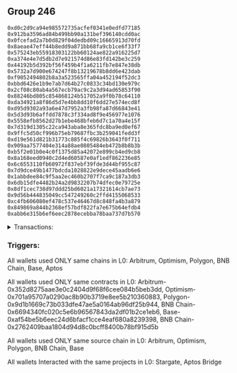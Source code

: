 ## Group 246

```0xe306872458503f3cd90fd83a73fe4203c224d578
0xd0c2d9ca94e985572735acfef0341e0edfd77185
0x912ba3596ad84b499bb90a131bef396140cdd0ac
0x0fcefad2a7b0d829f04dedbd09c16665913d70fd
0x8aeae47eff44b8edd9a871bb68fa9cb1ce6f33f7
0x575243eb55918303122bb60124ae822a916225d7
0xa374e4e7d5db2d7e921574d86e83fd142be3c259
0x44192b5d392bf56f459b4f1a6211fb7e847e38db
0x5732a7d900e674247f8b13219678b8dd6e423dab
0xf9052494802b8a3a523565ffa04a452194f52dc3
0xbbd6426e1b9e7ab7d64b27c0833c34bd130e979c
0x2cf08c80ab4a567ecb79ac9c2a3d94ad65853f90
0x88246bd805c854868124b517052a9f0b78c64110
0xda34921a8f86d5d7e4bb8dd10f6dd27e574ecd8f
0xd95d9302a93a6e47d7952a3fb98fa87d66843e41
0x5d3d93b6affdd7878c3f334ad8f9e456977e1076
0x5558efb8562d27b1ebe468bfeb6d7c1a70a4e15f
0x7d319d1305c22ca943aba8e365fdc8ba9ed0ef67
0x9ffc5d50cf996b75eb79687fbc3b259041fedd3f
0xd19e561d821b31773c885f4c69826b3643f0f711
0x909aa7577404e314a88ae0805484eb472b8b8b3b
0xb5f2e01b0e4c0f1375d85a42072e899cb4ed9cb8
0x8a168eed0940c2d4ed60587e0af1edf862236e85
0x6c6553110fb60972f837ebf39fde3d44bf955c87
0x7d9dce49b1477bdcda1028822e9dece45aadb6e6
0x1abbdee84c9f5aa2ec460b2707f7ca9c187a3db3
0x6db15dfe4482b24a2d9832207b74dfec0e79725e
0x8df1cec738d97ddd25bd6021a17321614cb7ae73
0x9d56b444835049cc547249260c2ffd4155068533
0xc4fb606080ef478c537e46467d8c848fa4b3a879
0x849869a844b2368ef57bdf822fa7e675b64efdb4
0xabb6e315b6ef6eec2878ecebba78baa737d7b570
```
<details>
<summary>Transactions:</summary>

Hashes: 

Wallet: 0xe306872458503f3cd90fd83a73fe4203c224d578

       Hash: 0x336d073a7ca1c6819d40e18c05e5d025eeae4184cc973c9de424c60467e25aa4
         - source chain: Arbitrum
         - destination chain: Optimism
         - project: Stargate
         - contract: 0x352d8275aae3e0c2404d9f68f6cee084b5beb3dd
         - value USD: 938.899646267
       Hash: 0x44347251fee1702bc4a837cff644f1c9cb6f783503ba3c5752710c1d3773332a
         - source chain: Optimism
         - destination chain: Arbitrum
         - project: Stargate
         - contract: 0x701a95707a0290ac8b90b3719e8ee5b210360883
         - value USD: 937.40742057
       Hash: 0x21b8e45ac9271e8189bc979762d6da79fda6f6622d818db30763f0565c3ca356
         - source chain: Polygon
         - destination chain: BNB Chain
         - project: Stargate
         - contract: 0x9d1b1669c73b033dfe47ae5a0164ab96df25b944
         - value USD: 10.451095626
       Hash: 0xc34d9b0d16b210d476700b9f1f4acf5bcc138445052d14383c0d0c1de48666ec
         - source chain: BNB Chain
         - destination chain: Arbitrum
         - project: Stargate
         - contract: 0x6694340fc020c5e6b96567843da2df01b2ce1eb6
         - value USD: 10.451679391
       Hash: 0x9a8c5231c4a9b2beeeebce7953dc760008166a6badd5fc561c9e84c2a402f995
         - source chain: Arbitrum
         - destination chain: Optimism
         - project: Stargate
         - contract: 0x352d8275aae3e0c2404d9f68f6cee084b5beb3dd
         - value USD: 584.541197872
       Hash: 0x1071db0f2dc1dc9869d3887ca59e638534d5970ba1427b83bde32b6fd75fc2d9
         - source chain: Base
         - destination chain: Arbitrum
         - project: Stargate
         - contract: 0xaf54be5b6eec24d6bfacf1cce4eaf680a8239398
         - value USD: 19.472884815
       Hash: 0x2cd1058428684e774f666578a463849142e30e202e033701b8359142e84c93e0
         - source chain: BNB Chain
         - destination chain: Aptos
         - project: Aptos Bridge
         - contract: 0x2762409baa1804d94d8c0bcff8400b78bf915d5b
Wallet: 0xd0c2d9ca94e985572735acfef0341e0edfd77185

       Hash:0xd8e633fabaac5abc7e68fd21b077593e28782b26cfce82bd106f0a206b4b234c
         - source chain: Arbitrum
         - destination chain: Optimism
         - project: Stargate
         - contract: 0x352d8275aae3e0c2404d9f68f6cee084b5beb3dd
         - value USD: 938.789223368
       Hash:0x0e4444743a4fcb807912d0898526aaf548b423a7b13d64a30713b22d56a3bec1
         - source chain: Optimism
         - destination chain: Arbitrum
         - project: Stargate
         - contract: 0x701a95707a0290ac8b90b3719e8ee5b210360883
         - value USD: 937.297063925
       Hash:0xb695f2f215fe5c52658c3b754bca48eed98de64fb6be6d9f76a3969a33db29c0
         - source chain: Polygon
         - destination chain: BNB Chain
         - project: Stargate
         - contract: 0x9d1b1669c73b033dfe47ae5a0164ab96df25b944
         - value USD: 10.590040933
       Hash:0x41e6d7bf0a2536d3538e245fdeb532fd032d15a213f54ee1fb8588fcc90500c8
         - source chain: BNB Chain
         - destination chain: Arbitrum
         - project: Stargate
         - contract: 0x6694340fc020c5e6b96567843da2df01b2ce1eb6
         - value USD: 10.590636327
       Hash:0x75e05870e083ff4926049d8182d160c9dd918caf1237d4b5358d7f32e56e06a4
         - source chain: Arbitrum
         - destination chain: Optimism
         - project: Stargate
         - contract: 0x352d8275aae3e0c2404d9f68f6cee084b5beb3dd
         - value USD: 568.853519028
       Hash:0x07b6ad9cf4f70464a6897387344550bcf13a82890dcd40e51e496a881a0647e2
         - source chain: Base
         - destination chain: Arbitrum
         - project: Stargate
         - contract: 0xaf54be5b6eec24d6bfacf1cce4eaf680a8239398
         - value USD: 19.040865185
       Hash:0xca633f31cb035fd763a3ff52bee2aa13bf2c478f73c5c9b7fde3dfbe374ebcc8
         - source chain: BNB Chain
         - destination chain: Aptos
         - project: Aptos Bridge
         - contract: 0x2762409baa1804d94d8c0bcff8400b78bf915d5b
Wallet: 0x912ba3596ad84b499bb90a131bef396140cdd0ac

       Hash:0x39508f1821367755388800d38294f6a767fe896de2154235c08e3d4b548d0d1b
         - source chain: Arbitrum
         - destination chain: Optimism
         - project: Stargate
         - contract: 0x352d8275aae3e0c2404d9f68f6cee084b5beb3dd
         - value USD: 938.796528377
       Hash:0xd6116afad7a52b9fa724331036af3dd5ceeba9126ef49d5ed6ff8afd68d7d1da
         - source chain: Optimism
         - destination chain: Arbitrum
         - project: Stargate
         - contract: 0x701a95707a0290ac8b90b3719e8ee5b210360883
         - value USD: 937.304364551
       Hash:0x75912ac81a533125b1b3f3362834f42e43ffd751cd24e5430509e1fa36280efe
         - source chain: Polygon
         - destination chain: BNB Chain
         - project: Stargate
         - contract: 0x9d1b1669c73b033dfe47ae5a0164ab96df25b944
         - value USD: 10.729705278
       Hash:0xe6f26eb19fda7b5714b3dd2c25244f79618dbaf9af18537256911669ea8d4100
         - source chain: BNB Chain
         - destination chain: Arbitrum
         - project: Stargate
         - contract: 0x6694340fc020c5e6b96567843da2df01b2ce1eb6
         - value USD: 10.73031734
       Hash:0x1f1f6f4eb84023048d123f0940bd29f096526a396b3bd84d6e1488f4afffaa19
         - source chain: Arbitrum
         - destination chain: Optimism
         - project: Stargate
         - contract: 0x352d8275aae3e0c2404d9f68f6cee084b5beb3dd
         - value USD: 585.219718957
       Hash:0x3cbd1b015f4d3417a407b589527c485ef7cbe96efc90ba3cebe3f51c7c662745
         - source chain: Base
         - destination chain: Arbitrum
         - project: Stargate
         - contract: 0xaf54be5b6eec24d6bfacf1cce4eaf680a8239398
         - value USD: 17.864988591
       Hash:0xe3d6925b63f163c379433f14e1269f59fa214d6c315f8a8aac9833dfb1e517d0
         - source chain: BNB Chain
         - destination chain: Aptos
         - project: Aptos Bridge
         - contract: 0x2762409baa1804d94d8c0bcff8400b78bf915d5b
Wallet: 0x0fcefad2a7b0d829f04dedbd09c16665913d70fd

       Hash:0xcedcc50c56ced121b033cb0aca99713e4bcce027618ce969f3339e486c674b5e
         - source chain: Arbitrum
         - destination chain: Optimism
         - project: Stargate
         - contract: 0x352d8275aae3e0c2404d9f68f6cee084b5beb3dd
         - value USD: 938.707100632
       Hash:0x9a7d712b539b161ee55d75241ccbd4230d3d3438387e9093352f990bab8ca3f9
         - source chain: Optimism
         - destination chain: Arbitrum
         - project: Stargate
         - contract: 0x701a95707a0290ac8b90b3719e8ee5b210360883
         - value USD: 937.214990462
       Hash:0x2e3e516721f3a1c34fae5c4b0878078c194f7767ca984964f542bd9e43acb0ed
         - source chain: Polygon
         - destination chain: BNB Chain
         - project: Stargate
         - contract: 0x9d1b1669c73b033dfe47ae5a0164ab96df25b944
         - value USD: 10.49073071
       Hash:0xfa59978e9c2bf397a2ff9f51ba43f03dc0eb7e185e6ab580d980514fff455aca
         - source chain: BNB Chain
         - destination chain: Arbitrum
         - project: Stargate
         - contract: 0x6694340fc020c5e6b96567843da2df01b2ce1eb6
         - value USD: 10.491328653
       Hash:0x9e4349a67acb127d2858ebdc557ab7ec0031c05c5fb7504b8d9022495f043328
         - source chain: Arbitrum
         - destination chain: Optimism
         - project: Stargate
         - contract: 0x352d8275aae3e0c2404d9f68f6cee084b5beb3dd
         - value USD: 543.299900943
       Hash:0x645fbc5d5e71fcdcc34a8c6fa13ca3f2ae790e021d06b3c960e35878f7da323c
         - source chain: Base
         - destination chain: Arbitrum
         - project: Stargate
         - contract: 0xaf54be5b6eec24d6bfacf1cce4eaf680a8239398
         - value USD: 18.512841193
       Hash:0x6110b544ecd33466468e7ad319bd9691570f510491e7a705ac13a9676e9ed42b
         - source chain: BNB Chain
         - destination chain: Aptos
         - project: Aptos Bridge
         - contract: 0x2762409baa1804d94d8c0bcff8400b78bf915d5b
Wallet: 0x8aeae47eff44b8edd9a871bb68fa9cb1ce6f33f7

       Hash:0xb8ee80935e06c25785ddf64d20e324eb5c94ec0e9f3c99f2e8d13a39a2a2f7a4
         - source chain: Arbitrum
         - destination chain: Optimism
         - project: Stargate
         - contract: 0x352d8275aae3e0c2404d9f68f6cee084b5beb3dd
         - value USD: 938.762807687
       Hash:0x50a45df7ea6a3d9f286df7a14985f05391d6de298ba0d2a5a1702917a0a39a65
         - source chain: Optimism
         - destination chain: Arbitrum
         - project: Stargate
         - contract: 0x701a95707a0290ac8b90b3719e8ee5b210360883
         - value USD: 936.9823957
       Hash:0x0bc8ffaac8ca05cc97ba868fbe545494f79f0d24c834bbc4e5cd5a2b87e506fe
         - source chain: Polygon
         - destination chain: BNB Chain
         - project: Stargate
         - contract: 0x9d1b1669c73b033dfe47ae5a0164ab96df25b944
         - value USD: 10.629103988
       Hash:0x286b18963e22d7d99a0d8e132041cb31e35e34d24aaa81fb145460c51d82be1e
         - source chain: BNB Chain
         - destination chain: Arbitrum
         - project: Stargate
         - contract: 0x6694340fc020c5e6b96567843da2df01b2ce1eb6
         - value USD: 10.629709526
       Hash:0x2457f6cde3586db4fb7e5c80e601656a5caa2c8873cb393b1c1650636f43b13e
         - source chain: Arbitrum
         - destination chain: Optimism
         - project: Stargate
         - contract: 0x352d8275aae3e0c2404d9f68f6cee084b5beb3dd
         - value USD: 524.997903763
       Hash:0x238375eab3bbb421f48e8f837abc5939761532fcf45ac584b06fc1be78650213
         - source chain: Base
         - destination chain: Arbitrum
         - project: Stargate
         - contract: 0xaf54be5b6eec24d6bfacf1cce4eaf680a8239398
         - value USD: 18.240828833
       Hash:0xcb342dd51362af75255d1d9530867e5c80613434e131f8c37a43cbc7df5838a6
         - source chain: BNB Chain
         - destination chain: Aptos
         - project: Aptos Bridge
         - contract: 0x2762409baa1804d94d8c0bcff8400b78bf915d5b
Wallet: 0x575243eb55918303122bb60124ae822a916225d7

       Hash:0xe886c64f7b618aeb31a93752c6cd46a6f8d048749018af1b2cf608ca5c572ec2
         - source chain: Arbitrum
         - destination chain: Optimism
         - project: Stargate
         - contract: 0x352d8275aae3e0c2404d9f68f6cee084b5beb3dd
         - value USD: 939.086564745
       Hash:0x9bb70723715c49d97c72eff64c26500332f63336282713a14928934a6c2b3af4
         - source chain: Optimism
         - destination chain: Arbitrum
         - project: Stargate
         - contract: 0x701a95707a0290ac8b90b3719e8ee5b210360883
         - value USD: 937.555779482
       Hash:0x34c21fda6a7b5627b07184a23738a32efd64eb4c318ccc77ae46b58425a865fa
         - source chain: Polygon
         - destination chain: BNB Chain
         - project: Stargate
         - contract: 0x9d1b1669c73b033dfe47ae5a0164ab96df25b944
         - value USD: 10.139444236
       Hash:0x2d33db1e326fc8825e2bfbf1fe7cab2786a06c49ce914aa05cb84f9da83985e8
         - source chain: BNB Chain
         - destination chain: Arbitrum
         - project: Stargate
         - contract: 0x6694340fc020c5e6b96567843da2df01b2ce1eb6
         - value USD: 10.140021893
       Hash:0xb80ca5ae456d8f92a3335a35f4317b09c3b24685b37b4c98a120425eea5eace0
         - source chain: Arbitrum
         - destination chain: Optimism
         - project: Stargate
         - contract: 0x352d8275aae3e0c2404d9f68f6cee084b5beb3dd
         - value USD: 601.548862545
       Hash:0xc81d8f9f1ef9ee23831cb1ce81d075410030b5a2737ac32b2ffd6ccadbc78095
         - source chain: Base
         - destination chain: Arbitrum
         - project: Stargate
         - contract: 0xaf54be5b6eec24d6bfacf1cce4eaf680a8239398
         - value USD: 18.560843374
       Hash:0x8b41fcc8826f56c58045d43bb706cfb12c72dc347b21e941f8971d644f1d23c4
         - source chain: BNB Chain
         - destination chain: Aptos
         - project: Aptos Bridge
         - contract: 0x2762409baa1804d94d8c0bcff8400b78bf915d5b
Wallet: 0xa374e4e7d5db2d7e921574d86e83fd142be3c259

       Hash:0x5978de249a4c3c12aaff75979fbb78e1c55a1d6846e32b1fb43260fcc117fe24
         - source chain: Arbitrum
         - destination chain: Optimism
         - project: Stargate
         - contract: 0x352d8275aae3e0c2404d9f68f6cee084b5beb3dd
         - value USD: 803.971542493
       Hash:0x0e81aa8ab23a1c3f528b4e1258f32f92a162ae93ea4c9cfaafdbaddc8420ff5e
         - source chain: Optimism
         - destination chain: Arbitrum
         - project: Stargate
         - contract: 0x701a95707a0290ac8b90b3719e8ee5b210360883
         - value USD: 802.336812698
       Hash:0xb057163a8bbe1b0d9c0df10a919c5c1ee4696bf3ecfecba3801e6ccae620a614
         - source chain: Polygon
         - destination chain: BNB Chain
         - project: Stargate
         - contract: 0x9d1b1669c73b033dfe47ae5a0164ab96df25b944
         - value USD: 10.839998078
       Hash:0x444bfa0cba62658a89cbb1502830d8a2a43fb7ec4a684ea0938ee90d928705ef
         - source chain: BNB Chain
         - destination chain: Arbitrum
         - project: Stargate
         - contract: 0x6694340fc020c5e6b96567843da2df01b2ce1eb6
         - value USD: 10.840613195
       Hash:0x0aed3c2b5815af6daaa64d85fdb5a260e5478351825276ea80049cf0394f2060
         - source chain: Arbitrum
         - destination chain: Optimism
         - project: Stargate
         - contract: 0x352d8275aae3e0c2404d9f68f6cee084b5beb3dd
         - value USD: 602.013047398
       Hash:0xabb734968d45367996a87aae2bb77d5ba2fddec1551393b27916c8c51847b15b
         - source chain: Base
         - destination chain: Arbitrum
         - project: Stargate
         - contract: 0xaf54be5b6eec24d6bfacf1cce4eaf680a8239398
         - value USD: 18.400836103
       Hash:0x499fd6d008a0c611af49e06a1a9e28b300a6e7a16dd46c53ed106d7a2969be84
         - source chain: BNB Chain
         - destination chain: Aptos
         - project: Aptos Bridge
         - contract: 0x2762409baa1804d94d8c0bcff8400b78bf915d5b
Wallet: 0x44192b5d392bf56f459b4f1a6211fb7e847e38db

       Hash:0x01ef2c6bfcc9378bc972fc8ddfaf1d10a049324256ab0b9f635c34cda8f605f4
         - source chain: Arbitrum
         - destination chain: Optimism
         - project: Stargate
         - contract: 0x352d8275aae3e0c2404d9f68f6cee084b5beb3dd
         - value USD: 803.862263741
       Hash:0x53de0fea81857c93d956ddba92ec0351074d223c6f00e7602d83fbe8a8f5e98d
         - source chain: Optimism
         - destination chain: Arbitrum
         - project: Stargate
         - contract: 0x701a95707a0290ac8b90b3719e8ee5b210360883
         - value USD: 802.412613058
       Hash:0x03963dba874637dd0f78326c863f6d408beae82c18580d03df2453d67a884a3c
         - source chain: Polygon
         - destination chain: BNB Chain
         - project: Stargate
         - contract: 0x9d1b1669c73b033dfe47ae5a0164ab96df25b944
         - value USD: 10.777218777
       Hash:0x54faa3258a779889cb61d64e9ab5f4c409af52bb80ecd3bdb4af51413cfe559f
         - source chain: BNB Chain
         - destination chain: Arbitrum
         - project: Stargate
         - contract: 0x6694340fc020c5e6b96567843da2df01b2ce1eb6
         - value USD: 10.777824446
       Hash:0x8add986749c5a584f08130e7a6f2054d1a51eaa33d40c68a68348c8f59ac6e42
         - source chain: Arbitrum
         - destination chain: Optimism
         - project: Stargate
         - contract: 0x352d8275aae3e0c2404d9f68f6cee084b5beb3dd
         - value USD: 585.189541275
       Hash:0x429468601633ce88bafb5b22912e65c78883e7c9255c0340f530b8851a554d6b
         - source chain: Base
         - destination chain: Arbitrum
         - project: Stargate
         - contract: 0xaf54be5b6eec24d6bfacf1cce4eaf680a8239398
         - value USD: 17.867441178
       Hash:0x8a300090e8e67762e77d0cec45738b94a94e9766069029b8c12d1b4dca6d9e4d
         - source chain: BNB Chain
         - destination chain: Aptos
         - project: Aptos Bridge
         - contract: 0x2762409baa1804d94d8c0bcff8400b78bf915d5b
Wallet: 0x5732a7d900e674247f8b13219678b8dd6e423dab

       Hash:0xcc041bdbcf29812162dfd8074a80b0bb2a337cc3a12d1a7467d673c963570242
         - source chain: Arbitrum
         - destination chain: Optimism
         - project: Stargate
         - contract: 0x352d8275aae3e0c2404d9f68f6cee084b5beb3dd
         - value USD: 803.927468597
       Hash:0x6c07811bd618a594eebfca9836c100e00a07753e58597846a5b5fa1f671b0ecf
         - source chain: Optimism
         - destination chain: Arbitrum
         - project: Stargate
         - contract: 0x701a95707a0290ac8b90b3719e8ee5b210360883
         - value USD: 802.146553595
       Hash:0xfb040fda5ba4199bb6fb72bf3e3ac6d464fe4d14c493479fd028dad4f8e5eab3
         - source chain: Polygon
         - destination chain: BNB Chain
         - project: Stargate
         - contract: 0x9d1b1669c73b033dfe47ae5a0164ab96df25b944
         - value USD: 10.877809067
       Hash:0xf63e89fa96f742b1e8c360ee368908df70c0adc7ea652c4eecfb52029ed1a62c
         - source chain: BNB Chain
         - destination chain: Arbitrum
         - project: Stargate
         - contract: 0x6694340fc020c5e6b96567843da2df01b2ce1eb6
         - value USD: 10.871880556
       Hash:0xad54c91f51f5b814420b9653ec8a3555aa89e86002112999f2088a42202b3e82
         - source chain: Arbitrum
         - destination chain: Optimism
         - project: Stargate
         - contract: 0x352d8275aae3e0c2404d9f68f6cee084b5beb3dd
         - value USD: 586.779004568
       Hash:0xbafa8e634f434b4076c819b1e4f580beb6678b93261b7dd1a628a93eb6aebc8c
         - source chain: Base
         - destination chain: Arbitrum
         - project: Stargate
         - contract: 0xaf54be5b6eec24d6bfacf1cce4eaf680a8239398
         - value USD: 19.360879726
       Hash:0xa98aff57545587daae7843054712f705ea608746a2aa171daec5e9fb9a933258
         - source chain: BNB Chain
         - destination chain: Aptos
         - project: Aptos Bridge
         - contract: 0x2762409baa1804d94d8c0bcff8400b78bf915d5b
Wallet: 0xf9052494802b8a3a523565ffa04a452194f52dc3

       Hash:0x671a816c0184aacbe47f3c89183007cf7ba59cef21b9fe64e5ae3d67a2a9252c
         - source chain: Arbitrum
         - destination chain: Optimism
         - project: Stargate
         - contract: 0x352d8275aae3e0c2404d9f68f6cee084b5beb3dd
         - value USD: 802.643646625
       Hash:0x3b886f775101d6567d089573b3a06da4b110122c6806b1416f80350f1f25dbaa
         - source chain: Optimism
         - destination chain: Arbitrum
         - project: Stargate
         - contract: 0x701a95707a0290ac8b90b3719e8ee5b210360883
         - value USD: 800.954848998
       Hash:0x2a9c26c21def46549960495f7359b1cf507393ccce9536c6974458a4a63034fe
         - source chain: Polygon
         - destination chain: BNB Chain
         - project: Stargate
         - contract: 0x9d1b1669c73b033dfe47ae5a0164ab96df25b944
         - value USD: 10.951994968
       Hash:0xd6bb9199d166069b4fef13acdf66347b6c6612401dd4f5bb490e7f5519c57ecb
         - source chain: BNB Chain
         - destination chain: Arbitrum
         - project: Stargate
         - contract: 0x6694340fc020c5e6b96567843da2df01b2ce1eb6
         - value USD: 10.952612233
       Hash:0xb1cff56c6533e952f69993cb2ce4114eb8b12523660c8ca3fed8e2afb7bb4bc7
         - source chain: Arbitrum
         - destination chain: Optimism
         - project: Stargate
         - contract: 0x352d8275aae3e0c2404d9f68f6cee084b5beb3dd
         - value USD: 593.096913464
       Hash:0x356656e5208030ec7ba7b929ec2382c87e1c8b5a750d2fffdd84f2ad29978325
         - source chain: Base
         - destination chain: Arbitrum
         - project: Stargate
         - contract: 0xaf54be5b6eec24d6bfacf1cce4eaf680a8239398
         - value USD: 19.312877545
       Hash:0x5419aa17075acd9ae77b3f82d0ca8300a2d3491c2e5a6b9bb07dddb0554a2dd8
         - source chain: BNB Chain
         - destination chain: Aptos
         - project: Aptos Bridge
         - contract: 0x2762409baa1804d94d8c0bcff8400b78bf915d5b
Wallet: 0xbbd6426e1b9e7ab7d64b27c0833c34bd130e979c

       Hash:0x4bd0bba7f5adda85e0dce317e0befb397b61df426738a95360a48c3a12cf07ce
         - source chain: Arbitrum
         - destination chain: Optimism
         - project: Stargate
         - contract: 0x352d8275aae3e0c2404d9f68f6cee084b5beb3dd
         - value USD: 803.84878282
       Hash:0xaeef2fccc5bb29e82f035e6a69bad6b9107d18659cc852ea4fabdbe33edc21ba
         - source chain: Optimism
         - destination chain: Arbitrum
         - project: Stargate
         - contract: 0x701a95707a0290ac8b90b3719e8ee5b210360883
         - value USD: 802.245350565
       Hash:0x9dff4cd3aed1bcaf284d5c770ba66229c23cb0365d1cd3aef791e0a6b2d269c3
         - source chain: Polygon
         - destination chain: BNB Chain
         - project: Stargate
         - contract: 0x9d1b1669c73b033dfe47ae5a0164ab96df25b944
         - value USD: 10.802483106
       Hash:0xd50f068c3ffb0eb5c01deb0764b138a450dab256186fd8a35a40fe363be43b6b
         - source chain: BNB Chain
         - destination chain: Arbitrum
         - project: Stargate
         - contract: 0x6694340fc020c5e6b96567843da2df01b2ce1eb6
         - value USD: 10.803092162
       Hash:0x8d8bbfee37c1100d0bec421b4c7243ce5ea0e70887f42f37065f834f963cb973
         - source chain: Arbitrum
         - destination chain: Optimism
         - project: Stargate
         - contract: 0x352d8275aae3e0c2404d9f68f6cee084b5beb3dd
         - value USD: 585.174946182
       Hash:0x19b827d31bc3fa06d878361381e8f8cc152d11dc46be3e5633839537b280a20d
         - source chain: Base
         - destination chain: Arbitrum
         - project: Stargate
         - contract: 0xaf54be5b6eec24d6bfacf1cce4eaf680a8239398
         - value USD: 18.596356248
       Hash:0x07d65e87c28d32ef4302a6170b9d8787bcc077448ea1e45a8379cf2bd40e11da
         - source chain: BNB Chain
         - destination chain: Aptos
         - project: Aptos Bridge
         - contract: 0x2762409baa1804d94d8c0bcff8400b78bf915d5b
Wallet: 0x2cf08c80ab4a567ecb79ac9c2a3d94ad65853f90

       Hash:0x18d5b7d8db52564ea4067cd08bdf2803d92a3556dfb8f07778bbf90adb790a1d
         - source chain: Arbitrum
         - destination chain: Optimism
         - project: Stargate
         - contract: 0x352d8275aae3e0c2404d9f68f6cee084b5beb3dd
         - value USD: 803.962438931
       Hash:0x36d71331b6312614cf73df4337904a5691e65db478cfaf6c713a8e73bf5fc5b9
         - source chain: Optimism
         - destination chain: Arbitrum
         - project: Stargate
         - contract: 0x701a95707a0290ac8b90b3719e8ee5b210360883
         - value USD: 802.262819943
       Hash:0x9897783150090c9cb76185e13d26c5aae9bf6c2782ff476b7c3ade615d93b09a
         - source chain: Polygon
         - destination chain: BNB Chain
         - project: Stargate
         - contract: 0x9d1b1669c73b033dfe47ae5a0164ab96df25b944
         - value USD: 10.277321487
       Hash:0xd278ef4982ce906b9fd2e28a2e57cdfd3f0cb58833bdaf0f2d322ec2a7d80ebe
         - source chain: BNB Chain
         - destination chain: Arbitrum
         - project: Stargate
         - contract: 0x6694340fc020c5e6b96567843da2df01b2ce1eb6
         - value USD: 10.271720048
       Hash:0x2484e809a3f632baa4be46247016c9999d478f6704c7f04d24c09cae18bd04bb
         - source chain: Arbitrum
         - destination chain: Optimism
         - project: Stargate
         - contract: 0x352d8275aae3e0c2404d9f68f6cee084b5beb3dd
         - value USD: 591.672656655
       Hash:0x5a9d7295f3da1a4ef0dc35b5a865e6056eb0d607fcb74103e45af827ce51f04e
         - source chain: Base
         - destination chain: Arbitrum
         - project: Stargate
         - contract: 0xaf54be5b6eec24d6bfacf1cce4eaf680a8239398
         - value USD: 18.400836103
       Hash:0x420a7b4f25e3b35b8f213d3f1a7dcebb2ed276706878ebe6baa839dacb5d0d13
         - source chain: BNB Chain
         - destination chain: Aptos
         - project: Aptos Bridge
         - contract: 0x2762409baa1804d94d8c0bcff8400b78bf915d5b
Wallet: 0x88246bd805c854868124b517052a9f0b78c64110

       Hash:0x745eb24052ac0b014db5b8b6cb6135ba69f0812ae4f1ee99ff945c7b35940284
         - source chain: Arbitrum
         - destination chain: Optimism
         - project: Stargate
         - contract: 0x352d8275aae3e0c2404d9f68f6cee084b5beb3dd
         - value USD: 938.993955854
       Hash:0x4b00befdbfb5130fc4b683bd7accad1b9f924e7a81d794803e73ebea47b4d8cf
         - source chain: Optimism
         - destination chain: Arbitrum
         - project: Stargate
         - contract: 0x701a95707a0290ac8b90b3719e8ee5b210360883
         - value USD: 937.501673572
       Hash:0xbedb0f48220caf55061d6a4510c5216fb68b6374cea8c16b680b9d6d91066090
         - source chain: Arbitrum
         - destination chain: Polygon
         - project: Stargate
         - contract: 0x352d8275aae3e0c2404d9f68f6cee084b5beb3dd
         - value USD: 10.01782984
       Hash:0x39fe4d3dd4f88c3af9a4d4536cb21e532e45a0f522e29a101784cc7b1ed21b29
         - source chain: Polygon
         - destination chain: BNB Chain
         - project: Stargate
         - contract: 0x9d1b1669c73b033dfe47ae5a0164ab96df25b944
         - value USD: 10.007813314
       Hash:0xb940a757885aff39c7e7b52e54c6ace3a90fa1f3544d49f388be56997e96b321
         - source chain: BNB Chain
         - destination chain: Arbitrum
         - project: Stargate
         - contract: 0x6694340fc020c5e6b96567843da2df01b2ce1eb6
         - value USD: 10.002359096
       Hash:0x517063d166645fedf7ff87b4a240117bb15bce404b91d2a8dba300dd23eed9df
         - source chain: Arbitrum
         - destination chain: Optimism
         - project: Stargate
         - contract: 0x352d8275aae3e0c2404d9f68f6cee084b5beb3dd
         - value USD: 524.839788145
       Hash:0x13052ec39a13941ffa865f8c3d2db51f539e0ae4f24812583491f9a3adffe79c
         - source chain: Base
         - destination chain: Arbitrum
         - project: Stargate
         - contract: 0xaf54be5b6eec24d6bfacf1cce4eaf680a8239398
         - value USD: 18.560843374
       Hash:0x10e929654b502e14039ceb61531a744d29998fa3250a1d371c9fbd8b17477e77
         - source chain: BNB Chain
         - destination chain: Aptos
         - project: Aptos Bridge
         - contract: 0x2762409baa1804d94d8c0bcff8400b78bf915d5b
Wallet: 0xda34921a8f86d5d7e4bb8dd10f6dd27e574ecd8f

       Hash:0x99e0847b54c3ec7dd05ad8bf4d36c3bf7f33ac256a2d3a544245e7db1488f2a4
         - source chain: Arbitrum
         - destination chain: Optimism
         - project: Stargate
         - contract: 0x352d8275aae3e0c2404d9f68f6cee084b5beb3dd
         - value USD: 804.031849186
       Hash:0xcc6cd05c4b888552c5481145c4e5d628f77b6cc5208b8357a454ca20821b771d
         - source chain: Optimism
         - destination chain: Arbitrum
         - project: Stargate
         - contract: 0x701a95707a0290ac8b90b3719e8ee5b210360883
         - value USD: 802.428307091
       Hash:0x43a7f84a550fbddeda666fd93cd2a197bfff49f9982c6dae7dfb88f39c20c6c0
         - source chain: Arbitrum
         - destination chain: Polygon
         - project: Stargate
         - contract: 0x352d8275aae3e0c2404d9f68f6cee084b5beb3dd
         - value USD: 10.017378817
       Hash:0x1be04aef95038c00e96e63f3270bf6b865d684c505093b0e913afc251fb0afd6
         - source chain: Polygon
         - destination chain: BNB Chain
         - project: Stargate
         - contract: 0x9d1b1669c73b033dfe47ae5a0164ab96df25b944
         - value USD: 10.007062274
       Hash:0xf281c185e7f9a0a9f80a0b2288db7b47b7ec6670bb66aa7cada83bb3db69bbe9
         - source chain: BNB Chain
         - destination chain: Arbitrum
         - project: Stargate
         - contract: 0x6694340fc020c5e6b96567843da2df01b2ce1eb6
         - value USD: 10.007629663
       Hash:0x9b19b53d93891682b68b5a32883b595c84026180c165f7bd7703f28ead5baa26
         - source chain: Arbitrum
         - destination chain: Optimism
         - project: Stargate
         - contract: 0x352d8275aae3e0c2404d9f68f6cee084b5beb3dd
         - value USD: 592.357797076
       Hash:0xa54781d8bbd7014425003ee7bd663cd432aee8287b6e322b9c0188a80907613e
         - source chain: Base
         - destination chain: Arbitrum
         - project: Stargate
         - contract: 0xaf54be5b6eec24d6bfacf1cce4eaf680a8239398
         - value USD: 18.720850644
       Hash:0xfaca0a742c24737388d3327c573ab4f6883e14b66361edbb3972563901b642b9
         - source chain: BNB Chain
         - destination chain: Aptos
         - project: Aptos Bridge
         - contract: 0x2762409baa1804d94d8c0bcff8400b78bf915d5b
Wallet: 0xd95d9302a93a6e47d7952a3fb98fa87d66843e41

       Hash:0x2b7c268b9aac5d29b402535382652fa0413ee0f4f468272be52f78ce32c90a07
         - source chain: Arbitrum
         - destination chain: Optimism
         - project: Stargate
         - contract: 0x352d8275aae3e0c2404d9f68f6cee084b5beb3dd
         - value USD: 803.799093741
       Hash:0xf72481cd8f7b931c85969e32e87f27ce9f3793c1ebe60598681a4c5ad5bfd2d1
         - source chain: Optimism
         - destination chain: Arbitrum
         - project: Stargate
         - contract: 0x701a95707a0290ac8b90b3719e8ee5b210360883
         - value USD: 802.195691299
       Hash:0x88081c514f3015cc47b93069fab57a60333ac662eead0b33e0d823b0917ab5aa
         - source chain: Arbitrum
         - destination chain: Polygon
         - project: Stargate
         - contract: 0x352d8275aae3e0c2404d9f68f6cee084b5beb3dd
         - value USD: 10.042273126
       Hash:0xbf9c9330f59e9e09bfc6636f8c352b2f66ea54e6739ddfa08ba92fc011779bc8
         - source chain: Polygon
         - destination chain: BNB Chain
         - project: Stargate
         - contract: 0x9d1b1669c73b033dfe47ae5a0164ab96df25b944
         - value USD: 10.031930582
       Hash:0x886ebc8a74fa0676d79e674a070e61403b1c60126dadeec5fcbb44d559f7766a
         - source chain: BNB Chain
         - destination chain: Arbitrum
         - project: Stargate
         - contract: 0x6694340fc020c5e6b96567843da2df01b2ce1eb6
         - value USD: 10.032486334
       Hash:0x84fcb7325ac209f2f3226cbdaaf50cabc39b1f78de4246bc7b96e32e0555be38
         - source chain: Arbitrum
         - destination chain: Optimism
         - project: Stargate
         - contract: 0x352d8275aae3e0c2404d9f68f6cee084b5beb3dd
         - value USD: 602.009497715
       Hash:0xa457b97219191466be24aace5995f6c1fbd8a0ea007bcd2b4078a4c3f24ab0b7
         - source chain: Base
         - destination chain: Arbitrum
         - project: Stargate
         - contract: 0xaf54be5b6eec24d6bfacf1cce4eaf680a8239398
         - value USD: 18.880857915
       Hash:0x9f169493e3bd0b7c908b88b49372538c1cbd1f241368bd981801a6c886735341
         - source chain: BNB Chain
         - destination chain: Aptos
         - project: Aptos Bridge
         - contract: 0x2762409baa1804d94d8c0bcff8400b78bf915d5b
Wallet: 0x5d3d93b6affdd7878c3f334ad8f9e456977e1076

       Hash:0xfdd6bb9b40f5a6f3dfe14a90f1c17d9a55e01f7f892446ed488e13dcac219512
         - source chain: Arbitrum
         - destination chain: Optimism
         - project: Stargate
         - contract: 0x352d8275aae3e0c2404d9f68f6cee084b5beb3dd
         - value USD: 803.948404243
       Hash:0x0673b2063fc5fe851e954a8f03710d5a17fa1a5057611a7c6d1c3c9fe3094445
         - source chain: Optimism
         - destination chain: Arbitrum
         - project: Stargate
         - contract: 0x701a95707a0290ac8b90b3719e8ee5b210360883
         - value USD: 802.402583338
       Hash:0x8b7765d6670238c29b444f3b005b3911a33b9517c4e3752ddfb1fecfd41ec6c7
         - source chain: Polygon
         - destination chain: BNB Chain
         - project: Stargate
         - contract: 0x9d1b1669c73b033dfe47ae5a0164ab96df25b944
         - value USD: 10.32586904
       Hash:0x72f730614e974e52444ffc002f1f97e4eadbcd2baa0c4abb5c662f5a0174b704
         - source chain: BNB Chain
         - destination chain: Arbitrum
         - project: Stargate
         - contract: 0x6694340fc020c5e6b96567843da2df01b2ce1eb6
         - value USD: 10.32644093
       Hash:0xb835610c62355fd1781d8883d45e6336e4b955a68cee2c69dfad3af845477375
         - source chain: Arbitrum
         - destination chain: Optimism
         - project: Stargate
         - contract: 0x352d8275aae3e0c2404d9f68f6cee084b5beb3dd
         - value USD: 602.052653219
       Hash:0x416fa5f1ac8067771983b4b61920d9888282c4973cbddd70e9b4771472ac3d9b
         - source chain: Base
         - destination chain: Arbitrum
         - project: Stargate
         - contract: 0xaf54be5b6eec24d6bfacf1cce4eaf680a8239398
         - value USD: 19.312877545
       Hash:0x408c9729e02fce9587cd8ea63d706bb00bfa2313cc7777234dc2b2c7e893fdc0
         - source chain: BNB Chain
         - destination chain: Aptos
         - project: Aptos Bridge
         - contract: 0x2762409baa1804d94d8c0bcff8400b78bf915d5b
Wallet: 0x5558efb8562d27b1ebe468bfeb6d7c1a70a4e15f

       Hash:0x197ddda32b0c3cad3ba046b0f5f4c4780f1cc7d58fcfae79dcb440b3fd83f983
         - source chain: Arbitrum
         - destination chain: Optimism
         - project: Stargate
         - contract: 0x352d8275aae3e0c2404d9f68f6cee084b5beb3dd
         - value USD: 803.953835501
       Hash:0xb32ac698561ecc370f6a7510f204c2170ac821d9fbfacdfef717a65b4c2a57d5
         - source chain: Optimism
         - destination chain: Arbitrum
         - project: Stargate
         - contract: 0x701a95707a0290ac8b90b3719e8ee5b210360883
         - value USD: 802.350340214
       Hash:0x0f72a66de93dafea7d99c4336efa1b76df1fd177bdc58c7f6e6229d8bbf6bb08
         - source chain: Polygon
         - destination chain: BNB Chain
         - project: Stargate
         - contract: 0x9d1b1669c73b033dfe47ae5a0164ab96df25b944
         - value USD: 10.151535872
       Hash:0x65daeb5df136b3f0d5c8b24561485dadfd62fbdfede9787ad76d2e6047cbc943
         - source chain: BNB Chain
         - destination chain: Arbitrum
         - project: Stargate
         - contract: 0x6694340fc020c5e6b96567843da2df01b2ce1eb6
         - value USD: 10.152096191
       Hash:0xd724fc9f626c3c02c53b79383408c5a326dd65b040a351cec1236c891ffe87aa
         - source chain: Arbitrum
         - destination chain: Optimism
         - project: Stargate
         - contract: 0x352d8275aae3e0c2404d9f68f6cee084b5beb3dd
         - value USD: 592.27469228
       Hash:0xbab8d7505bcd4f7055225893c5d908fe8dce8f9c076515aafab3ece8f887b1d4
         - source chain: Base
         - destination chain: Arbitrum
         - project: Stargate
         - contract: 0xaf54be5b6eec24d6bfacf1cce4eaf680a8239398
         - value USD: 18.720850644
       Hash:0x3225aa22d4a083ecb449c8e50252b391c4676d0370a9ad176c5393cf5794817e
         - source chain: BNB Chain
         - destination chain: Aptos
         - project: Aptos Bridge
         - contract: 0x2762409baa1804d94d8c0bcff8400b78bf915d5b
Wallet: 0x7d319d1305c22ca943aba8e365fdc8ba9ed0ef67

       Hash:0xabfc23e45fdeb1113b4671daf0403241a5c64cc7188af5d2323c802e16c0688e
         - source chain: Arbitrum
         - destination chain: Optimism
         - project: Stargate
         - contract: 0x352d8275aae3e0c2404d9f68f6cee084b5beb3dd
         - value USD: 803.94581925
       Hash:0x5900c86d6757e77d69ce72fe1ccef3076b77a317db66bc8680af568539da05c6
         - source chain: Optimism
         - destination chain: Arbitrum
         - project: Stargate
         - contract: 0x701a95707a0290ac8b90b3719e8ee5b210360883
         - value USD: 801.987309077
       Hash:0x5d2a070465645f87ea95f6785c10664e25014badec9a7fcee4dbc285c6d18c95
         - source chain: Polygon
         - destination chain: BNB Chain
         - project: Stargate
         - contract: 0x9d1b1669c73b033dfe47ae5a0164ab96df25b944
         - value USD: 10.338298694
       Hash:0xa09b74d46e2855d12b0d270117b28849fdac4293d436c210e4e57c1b4f0fb5bd
         - source chain: BNB Chain
         - destination chain: Arbitrum
         - project: Stargate
         - contract: 0x6694340fc020c5e6b96567843da2df01b2ce1eb6
         - value USD: 10.338877267
       Hash:0xbb27823f9d9ff1fca0c20e99a8336ce99c894ac118c4266f4f99f62df5154912
         - source chain: Arbitrum
         - destination chain: Optimism
         - project: Stargate
         - contract: 0x352d8275aae3e0c2404d9f68f6cee084b5beb3dd
         - value USD: 565.540650177
       Hash:0x673be51f09dc78b6d94d3e78b61b1afdcd883e1eab8248bcb3ec0194ec2d75e5
         - source chain: Base
         - destination chain: Arbitrum
         - project: Stargate
         - contract: 0xaf54be5b6eec24d6bfacf1cce4eaf680a8239398
         - value USD: 18.243315134
       Hash:0xf11c5c0d938f00db17752320adbaf40d7533d782edbb61688ecbac646f8de8a0
         - source chain: BNB Chain
         - destination chain: Aptos
         - project: Aptos Bridge
         - contract: 0x2762409baa1804d94d8c0bcff8400b78bf915d5b
Wallet: 0x9ffc5d50cf996b75eb79687fbc3b259041fedd3f

       Hash:0xcb48b2ab788fe02a5a814b5821f33952537bcd7800cfe647642f04b2e641c3c0
         - source chain: Arbitrum
         - destination chain: Optimism
         - project: Stargate
         - contract: 0x352d8275aae3e0c2404d9f68f6cee084b5beb3dd
         - value USD: 803.808224687
       Hash:0x72dd5e8a4e8fa41e22b814f1dbaa76c8f795e92b8bc333a470d9b7b68c904796
         - source chain: Optimism
         - destination chain: Arbitrum
         - project: Stargate
         - contract: 0x701a95707a0290ac8b90b3719e8ee5b210360883
         - value USD: 802.030429578
       Hash:0x195157ae024d2e933742a06935e41556c6a9d4f6c1fb9aab8397c2f34c3b9420
         - source chain: Polygon
         - destination chain: BNB Chain
         - project: Stargate
         - contract: 0x9d1b1669c73b033dfe47ae5a0164ab96df25b944
         - value USD: 10.143778464
       Hash:0xb74af99bd4e365c3a77eccc198f94509a8d0bf072d3ae486992c1226cd5c02ee
         - source chain: BNB Chain
         - destination chain: Arbitrum
         - project: Stargate
         - contract: 0x6694340fc020c5e6b96567843da2df01b2ce1eb6
         - value USD: 10.144341357
       Hash:0x8143566f05cfe0365d7c5a018f4f91d5aa7dd642157493d956e7b135a585e125
         - source chain: Arbitrum
         - destination chain: Optimism
         - project: Stargate
         - contract: 0x352d8275aae3e0c2404d9f68f6cee084b5beb3dd
         - value USD: 567.95439119
       Hash:0x27247c77b98999aaf6f738280296837665d49a165549122aca04bbfde608f088
         - source chain: Base
         - destination chain: Arbitrum
         - project: Stargate
         - contract: 0xaf54be5b6eec24d6bfacf1cce4eaf680a8239398
         - value USD: 18.29022149
       Hash:0x4e5ec1fc2dc7ec26b9d9dfedff5970c4b0fbf5999362aab65e08507b7d66d8a3
         - source chain: BNB Chain
         - destination chain: Aptos
         - project: Aptos Bridge
         - contract: 0x2762409baa1804d94d8c0bcff8400b78bf915d5b
Wallet: 0xd19e561d821b31773c885f4c69826b3643f0f711

       Hash:0xb9d1eaac1986cc4550bd40a0e46a1f69b782f1638efe5a88e19db47197ddf941
         - source chain: Arbitrum
         - destination chain: Optimism
         - project: Stargate
         - contract: 0x352d8275aae3e0c2404d9f68f6cee084b5beb3dd
         - value USD: 938.995572568
       Hash:0x0f12f14c3efa7dac6cb0fddc8093b8cc74034c2c1eaae9e2364ca7de1eab11bb
         - source chain: Optimism
         - destination chain: Arbitrum
         - project: Stargate
         - contract: 0x701a95707a0290ac8b90b3719e8ee5b210360883
         - value USD: 937.503289315
       Hash:0x28b549b758651c26ea4169757cbfea282ab9018f7b8f7fe967f7eab2b021f7eb
         - source chain: Polygon
         - destination chain: BNB Chain
         - project: Stargate
         - contract: 0x9d1b1669c73b033dfe47ae5a0164ab96df25b944
         - value USD: 10.665489901
       Hash:0x04cfe4f962e30233a3110c3f52f2363d5e87b8f428cd001529a90a3afb837a32
         - source chain: BNB Chain
         - destination chain: Arbitrum
         - project: Stargate
         - contract: 0x6694340fc020c5e6b96567843da2df01b2ce1eb6
         - value USD: 10.666085436
       Hash:0xce5012c2b7085409d670c474c3b91fe89d5c5387d08feeec64a228d67d59fe05
         - source chain: Arbitrum
         - destination chain: Optimism
         - project: Stargate
         - contract: 0x352d8275aae3e0c2404d9f68f6cee084b5beb3dd
         - value USD: 594.281848913
       Hash:0x7559114b82d30f4ffe1293afe0b616495fdbd438d4a7ad2cee07891af7d1d3bc
         - source chain: Base
         - destination chain: Arbitrum
         - project: Stargate
         - contract: 0xaf54be5b6eec24d6bfacf1cce4eaf680a8239398
         - value USD: 17.918328684
       Hash:0x36270247763853304767af5787a5895adb573c07e8a7f9317649ac45b29dd236
         - source chain: BNB Chain
         - destination chain: Aptos
         - project: Aptos Bridge
         - contract: 0x2762409baa1804d94d8c0bcff8400b78bf915d5b
Wallet: 0x909aa7577404e314a88ae0805484eb472b8b8b3b

       Hash:0x8081dfaa7e58a213ac820c09052be0d949ada098e5744aa4aca93f45671bc5a5
         - source chain: Arbitrum
         - destination chain: Optimism
         - project: Stargate
         - contract: 0x352d8275aae3e0c2404d9f68f6cee084b5beb3dd
         - value USD: 938.937630391
       Hash:0xbb5ed037aff76a0ffba4e7fc71f3d81c3c751b9ec966f7aaee2cc0c0df947d53
         - source chain: Optimism
         - destination chain: Arbitrum
         - project: Stargate
         - contract: 0x701a95707a0290ac8b90b3719e8ee5b210360883
         - value USD: 937.445381903
       Hash:0x009cba21735f4c0b63eca39f86445b6883da6c65654d0a7beef9ec34e287dd25
         - source chain: Polygon
         - destination chain: BNB Chain
         - project: Stargate
         - contract: 0x9d1b1669c73b033dfe47ae5a0164ab96df25b944
         - value USD: 10.864861386
       Hash:0xabfe90f86efd25d8e911f3b66bc6bebbbeba35c35121a0f5df1745ae7a5d8543
         - source chain: BNB Chain
         - destination chain: Arbitrum
         - project: Stargate
         - contract: 0x6694340fc020c5e6b96567843da2df01b2ce1eb6
         - value USD: 10.865470867
       Hash:0xaf5929ab14cf0178da6febabf95ec124ec5fb079dfd56dc9d1cd4d97783d743b
         - source chain: Arbitrum
         - destination chain: Optimism
         - project: Stargate
         - contract: 0x352d8275aae3e0c2404d9f68f6cee084b5beb3dd
         - value USD: 563.46336243
       Hash:0x5a01e531d2fbef40c79129fe2fe47b88994e56d3a1e3e80a36c2fab109d7b888
         - source chain: Base
         - destination chain: Arbitrum
         - project: Stargate
         - contract: 0xaf54be5b6eec24d6bfacf1cce4eaf680a8239398
         - value USD: 18.521109481
       Hash:0x7cd2b7e7094ed84a9a6dfb5c78320fe521bc2d30865f248d865ebc4be46a0cd7
         - source chain: BNB Chain
         - destination chain: Aptos
         - project: Aptos Bridge
         - contract: 0x2762409baa1804d94d8c0bcff8400b78bf915d5b
Wallet: 0xb5f2e01b0e4c0f1375d85a42072e899cb4ed9cb8

       Hash:0xfc2476681bbfeb6adbc7329470bf0d9715cef900743cd6147d090f8a72cb8ded
         - source chain: Arbitrum
         - destination chain: Optimism
         - project: Stargate
         - contract: 0x352d8275aae3e0c2404d9f68f6cee084b5beb3dd
         - value USD: 938.911870623
       Hash:0xe40b086c6f2689cd1ee1b36182a73396c52e14d2ca5b9a0643cabfa746b02953
         - source chain: Optimism
         - destination chain: Arbitrum
         - project: Stargate
         - contract: 0x701a95707a0290ac8b90b3719e8ee5b210360883
         - value USD: 937.419637591
       Hash:0xa52649ac21e5b778856021d5ac34c8be7722c5316964da91aaab536f2b8cc92f
         - source chain: Polygon
         - destination chain: BNB Chain
         - project: Stargate
         - contract: 0x9d1b1669c73b033dfe47ae5a0164ab96df25b944
         - value USD: 10.176942208
       Hash:0xe16ab6b215ff4411d8bd36280b8d9a0599c828ce4175435da4528c0c5f45264d
         - source chain: BNB Chain
         - destination chain: Arbitrum
         - project: Stargate
         - contract: 0x6694340fc020c5e6b96567843da2df01b2ce1eb6
         - value USD: 10.177523924
       Hash:0xe673dbf62958085cf2122be13d016d3f26f8be43c16beb8360416d02015030c9
         - source chain: Arbitrum
         - destination chain: Optimism
         - project: Stargate
         - contract: 0x352d8275aae3e0c2404d9f68f6cee084b5beb3dd
         - value USD: 590.188836021
       Hash:0x1bce62ec0ba298251450931e3378e238d4df8f277f790fa8e6952a612c926c43
         - source chain: Base
         - destination chain: Arbitrum
         - project: Stargate
         - contract: 0xaf54be5b6eec24d6bfacf1cce4eaf680a8239398
         - value USD: 18.906806974
       Hash:0x661664fea9a32cb101c746a17e4df8cedce60d71734a56c489185ae96092adc6
         - source chain: BNB Chain
         - destination chain: Aptos
         - project: Aptos Bridge
         - contract: 0x2762409baa1804d94d8c0bcff8400b78bf915d5b
Wallet: 0x8a168eed0940c2d4ed60587e0af1edf862236e85

       Hash:0xf67a6195999044838df17af555ebbff989d671703e14a558ad739b2b15b9d8cb
         - source chain: Arbitrum
         - destination chain: Optimism
         - project: Stargate
         - contract: 0x352d8275aae3e0c2404d9f68f6cee084b5beb3dd
         - value USD: 938.960891077
       Hash:0x6774699d46f87264bde97e3347163562b3ce5854751521746b7f597cf398a26d
         - source chain: Optimism
         - destination chain: Arbitrum
         - project: Stargate
         - contract: 0x701a95707a0290ac8b90b3719e8ee5b210360883
         - value USD: 937.468628633
       Hash:0xeee3669c71af493151f757145978f9eb4f64f44bf8d6f046de13701b9370e7ce
         - source chain: Polygon
         - destination chain: BNB Chain
         - project: Stargate
         - contract: 0x9d1b1669c73b033dfe47ae5a0164ab96df25b944
         - value USD: 10.753532531
       Hash:0x8cd9fd0e9629c238f19e827af34da45717dbf84c8a13dafa9d142d71331830ef
         - source chain: BNB Chain
         - destination chain: Arbitrum
         - project: Stargate
         - contract: 0x6694340fc020c5e6b96567843da2df01b2ce1eb6
         - value USD: 10.754145901
       Hash:0xebd1ace62c477c5cf34d84e6bfb50329b56c78a6a820d19b1d0c058648b74bf8
         - source chain: Arbitrum
         - destination chain: Optimism
         - project: Stargate
         - contract: 0x352d8275aae3e0c2404d9f68f6cee084b5beb3dd
         - value USD: 524.69015145
       Hash:0x4d5580d668cf29521b0a2550f61ea9fd5b0b5764a05e0d3ec6c826c773719676
         - source chain: Base
         - destination chain: Arbitrum
         - project: Stargate
         - contract: 0xaf54be5b6eec24d6bfacf1cce4eaf680a8239398
         - value USD: 17.667549197
       Hash:0x8a0b7aec0b54bce48f8c382c4b4c2548e499ee2a9546d637e47f084d846753b0
         - source chain: BNB Chain
         - destination chain: Aptos
         - project: Aptos Bridge
         - contract: 0x2762409baa1804d94d8c0bcff8400b78bf915d5b
Wallet: 0x6c6553110fb60972f837ebf39fde3d44bf955c87

       Hash:0xc71f4f077f312c3ad20573473931d6fdd4602473e536eb9f2e1573af81c412a2
         - source chain: Arbitrum
         - destination chain: Optimism
         - project: Stargate
         - contract: 0x352d8275aae3e0c2404d9f68f6cee084b5beb3dd
         - value USD: 938.885622362
       Hash:0xdc5055a0ef39a9b7e010c2b33635dbafe973fea69ea2aa9880ba18cdc1cd4f06
         - source chain: Optimism
         - destination chain: Arbitrum
         - project: Stargate
         - contract: 0x701a95707a0290ac8b90b3719e8ee5b210360883
         - value USD: 937.393405079
       Hash:0x1799a1d9f2af46a3fe4f06f72cf946001dc41503f49e14d5587ebcdfd854c928
         - source chain: Polygon
         - destination chain: BNB Chain
         - project: Stargate
         - contract: 0x9d1b1669c73b033dfe47ae5a0164ab96df25b944
         - value USD: 10.815601795
       Hash:0xf79e510e2033343115eab53d2a76d3379a4089041015e57a644423f13b6fc2a9
         - source chain: BNB Chain
         - destination chain: Arbitrum
         - project: Stargate
         - contract: 0x6694340fc020c5e6b96567843da2df01b2ce1eb6
         - value USD: 10.816220573
       Hash:0x82f797cf411369652dc55d04174355e8f280dcfc4e446e18a8f9b40122cb3c0a
         - source chain: Arbitrum
         - destination chain: Optimism
         - project: Stargate
         - contract: 0x352d8275aae3e0c2404d9f68f6cee084b5beb3dd
         - value USD: 585.651949532
       Hash:0xeb79b53942063a08fa9fdde8aeb61c0b61136677525e0d40b1774afd94851759
         - source chain: Base
         - destination chain: Arbitrum
         - project: Stargate
         - contract: 0xaf54be5b6eec24d6bfacf1cce4eaf680a8239398
         - value USD: 18.269560268
       Hash:0xcfe3790a49c55db8bab4bf17f78ca3fa98d53f76c372557f179adfbd7ab175af
         - source chain: BNB Chain
         - destination chain: Aptos
         - project: Aptos Bridge
         - contract: 0x2762409baa1804d94d8c0bcff8400b78bf915d5b
Wallet: 0x7d9dce49b1477bdcda1028822e9dece45aadb6e6

       Hash:0xe605d06c32a491e2d4af997cb59ecf819bf39342f301670342b456504aa91190
         - source chain: Arbitrum
         - destination chain: Optimism
         - project: Stargate
         - contract: 0x352d8275aae3e0c2404d9f68f6cee084b5beb3dd
         - value USD: 938.774719081
       Hash:0x8f2d12b6cee2fc1b8a61a4ad0ada75b4dbf6581b27fb9c41aad75e21df0590fe
         - source chain: Optimism
         - destination chain: Arbitrum
         - project: Stargate
         - contract: 0x701a95707a0290ac8b90b3719e8ee5b210360883
         - value USD: 937.28256834
       Hash:0x5e3065a6962d60f755bc2ead8257772976388e6fac9e629e41218d7cef0f5acb
         - source chain: Polygon
         - destination chain: BNB Chain
         - project: Stargate
         - contract: 0x9d1b1669c73b033dfe47ae5a0164ab96df25b944
         - value USD: 10.20187952
       Hash:0x71692b7168903eff09a227ef550515ab6db5469d0de2b278317bd1226a759884
         - source chain: BNB Chain
         - destination chain: Arbitrum
         - project: Stargate
         - contract: 0x6694340fc020c5e6b96567843da2df01b2ce1eb6
         - value USD: 10.202460604
       Hash:0x1ebebce420e212f4b8704ae4ed306a01b0455f52efe385370c223f4b3ff04f7b
         - source chain: Arbitrum
         - destination chain: Optimism
         - project: Stargate
         - contract: 0x352d8275aae3e0c2404d9f68f6cee084b5beb3dd
         - value USD: 585.493574694
       Hash:0x623cd43cf324d25c05ea6c65812a694ce444ef886949f1899ec1e63c4410a2f2
         - source chain: Base
         - destination chain: Arbitrum
         - project: Stargate
         - contract: 0xaf54be5b6eec24d6bfacf1cce4eaf680a8239398
         - value USD: 18.284355676
       Hash:0x5a7360a0f50adcb237b030d9ae883b8ad83f0b2cb087ffa870d27c2dd7ed437b
         - source chain: BNB Chain
         - destination chain: Aptos
         - project: Aptos Bridge
         - contract: 0x2762409baa1804d94d8c0bcff8400b78bf915d5b
Wallet: 0x1abbdee84c9f5aa2ec460b2707f7ca9c187a3db3

       Hash:0x59894dc9749637a6248f9c0f6ef95368bd2bc01cb6b2651cfad24c94e3cf2376
         - source chain: Arbitrum
         - destination chain: Optimism
         - project: Stargate
         - contract: 0x352d8275aae3e0c2404d9f68f6cee084b5beb3dd
         - value USD: 939.115055818
       Hash:0x551a32d9a987f9cf07d07b043b2143df9388958d51c25b8ef50c2e41ab6538ee
         - source chain: Optimism
         - destination chain: Arbitrum
         - project: Stargate
         - contract: 0x701a95707a0290ac8b90b3719e8ee5b210360883
         - value USD: 937.622700875
       Hash:0x5c051d836402d0fd3cc9ad193b6143cc56f6753228ffae090aa256ac6b4d3cfc
         - source chain: Polygon
         - destination chain: BNB Chain
         - project: Stargate
         - contract: 0x9d1b1669c73b033dfe47ae5a0164ab96df25b944
         - value USD: 10.699634697
       Hash:0xabb7080f26a71215a29fcf301997c6c80c41a1d6f52ba85de62a3a75d2bc0914
         - source chain: BNB Chain
         - destination chain: Arbitrum
         - project: Stargate
         - contract: 0x6694340fc020c5e6b96567843da2df01b2ce1eb6
         - value USD: 10.700245108
       Hash:0x120a7e504cfac3c0f1557491557f22ee25c47a32471e5d16add12d0cce88a3a6
         - source chain: Arbitrum
         - destination chain: Optimism
         - project: Stargate
         - contract: 0x352d8275aae3e0c2404d9f68f6cee084b5beb3dd
         - value USD: 590.965207182
       Hash:0xf86da874bb36e2304a62a16c6102a80195a8e5383d14056542a530302e4f027e
         - source chain: Base
         - destination chain: Arbitrum
         - project: Stargate
         - contract: 0xaf54be5b6eec24d6bfacf1cce4eaf680a8239398
         - value USD: 18.988046195
       Hash:0x22e1c80acd39707417c4efdd653bc81a826860e03d1d7efd1f786742605d13c9
         - source chain: BNB Chain
         - destination chain: Aptos
         - project: Aptos Bridge
         - contract: 0x2762409baa1804d94d8c0bcff8400b78bf915d5b
Wallet: 0x6db15dfe4482b24a2d9832207b74dfec0e79725e

       Hash:0x45058a968c65d5eca95178e2c899b59b5d61b0169c8bb0ca7e3496ed0097d766
         - source chain: Arbitrum
         - destination chain: Optimism
         - project: Stargate
         - contract: 0x352d8275aae3e0c2404d9f68f6cee084b5beb3dd
         - value USD: 803.576425896
       Hash:0xb4231e599e302d32614a729562c7210e4ab4f7cb16208eadb32a88a3bf1caab9
         - source chain: Optimism
         - destination chain: Arbitrum
         - project: Stargate
         - contract: 0x701a95707a0290ac8b90b3719e8ee5b210360883
         - value USD: 802.03633885
       Hash:0xffbf7cc237aa6e562a6565429551c067541ca9f20953de31292fa79ca6a0c04d
         - source chain: Polygon
         - destination chain: BNB Chain
         - project: Stargate
         - contract: 0x9d1b1669c73b033dfe47ae5a0164ab96df25b944
         - value USD: 10.086021427
       Hash:0x269e9d43dc231478c82c62c269c9fc816da02e2e455fb667b103ed575ab9fe3a
         - source chain: BNB Chain
         - destination chain: Arbitrum
         - project: Stargate
         - contract: 0x6694340fc020c5e6b96567843da2df01b2ce1eb6
         - value USD: 10.08659515
       Hash:0x2c15c577fbdd0eaae371e9278450fc13f976a11d5566e067b263de49e0dd4743
         - source chain: Arbitrum
         - destination chain: Optimism
         - project: Stargate
         - contract: 0x352d8275aae3e0c2404d9f68f6cee084b5beb3dd
         - value USD: 584.81472228
       Hash:0x033f1d13fd0973e1319b09104816c919f24ef001b44d012bf021af7148e5a12a
         - source chain: Base
         - destination chain: Arbitrum
         - project: Stargate
         - contract: 0xaf54be5b6eec24d6bfacf1cce4eaf680a8239398
         - value USD: 18.054233441
       Hash:0xa722facec19fe20d1a468cdca6a4eb4da774e295eb203f233c4003307c55da88
         - source chain: BNB Chain
         - destination chain: Aptos
         - project: Aptos Bridge
         - contract: 0x2762409baa1804d94d8c0bcff8400b78bf915d5b
Wallet: 0x8df1cec738d97ddd25bd6021a17321614cb7ae73

       Hash:0xecc0bdb6c133d2ac7e59f8621e33595e3e97c00e99f522f000011edff58484e8
         - source chain: Arbitrum
         - destination chain: Optimism
         - project: Stargate
         - contract: 0x352d8275aae3e0c2404d9f68f6cee084b5beb3dd
         - value USD: 803.917838326
       Hash:0xdf96f0ad9b2031eb55dd4cd6054c232755d26239a036d05ee5fc26cd82818abc
         - source chain: Optimism
         - destination chain: Arbitrum
         - project: Stargate
         - contract: 0x701a95707a0290ac8b90b3719e8ee5b210360883
         - value USD: 802.2182461
       Hash:0x78cc81ce8fffc88d2e09c5e91ef6ff71c31b84b543977a494d7cffe0542072f8
         - source chain: Polygon
         - destination chain: BNB Chain
         - project: Stargate
         - contract: 0x9d1b1669c73b033dfe47ae5a0164ab96df25b944
         - value USD: 10.777800808
       Hash:0xeb096c4f6bcf5bd1f286677a9176c6064eba81652cf920cb2f93e64688a475f3
         - source chain: BNB Chain
         - destination chain: Arbitrum
         - project: Stargate
         - contract: 0x6694340fc020c5e6b96567843da2df01b2ce1eb6
         - value USD: 10.778407509
       Hash:0xe09d4bc88d010017911f4a62ae9839a7e9a3d9cd69183e752c9f40d73c6325bf
         - source chain: Arbitrum
         - destination chain: Optimism
         - project: Stargate
         - contract: 0x352d8275aae3e0c2404d9f68f6cee084b5beb3dd
         - value USD: 602.886219049
       Hash:0x5bf6ed3ea42a1b4574199fe5bef7c91c73f8cb1ac66e7362bc3bc462bd83124e
         - source chain: Base
         - destination chain: Arbitrum
         - project: Stargate
         - contract: 0xaf54be5b6eec24d6bfacf1cce4eaf680a8239398
         - value USD: 18.054205066
       Hash:0x10228860105e93b8e5949fecc0dffdcb2f79b16d3dc790355683f0b685d9b2d5
         - source chain: BNB Chain
         - destination chain: Aptos
         - project: Aptos Bridge
         - contract: 0x2762409baa1804d94d8c0bcff8400b78bf915d5b
Wallet: 0x9d56b444835049cc547249260c2ffd4155068533

       Hash:0xb1acae09ed71267da2fa7b8ad5319adc17d9002ffe6875c08bbeafe096e0937b
         - source chain: Arbitrum
         - destination chain: Optimism
         - project: Stargate
         - contract: 0x352d8275aae3e0c2404d9f68f6cee084b5beb3dd
         - value USD: 803.915676367
       Hash:0x4eb1f5a6dc8a41b351b7bfc13f06ab80f1801113a805dd60271666030c678146
         - source chain: Optimism
         - destination chain: Arbitrum
         - project: Stargate
         - contract: 0x701a95707a0290ac8b90b3719e8ee5b210360883
         - value USD: 802.272495037
       Hash:0x8bc550df6416bed08cde52144d9e618c363528908e3d27c28f30b098f6ee775e
         - source chain: Polygon
         - destination chain: BNB Chain
         - project: Stargate
         - contract: 0x9d1b1669c73b033dfe47ae5a0164ab96df25b944
         - value USD: 10.426025308
       Hash:0xcdf9dbbfd14877662fcb9194106b3ac614567b6d1a13dd7095f05a17b7764bbe
         - source chain: BNB Chain
         - destination chain: Arbitrum
         - project: Stargate
         - contract: 0x6694340fc020c5e6b96567843da2df01b2ce1eb6
         - value USD: 10.420343023
       Hash:0x743bca3cd0637f171e4bec57a315a4cc330d690342235bff07f7476a74cba77b
         - source chain: Arbitrum
         - destination chain: Optimism
         - project: Stargate
         - contract: 0x352d8275aae3e0c2404d9f68f6cee084b5beb3dd
         - value USD: 540.217890372
       Hash:0xcbf34eb1c3aaf69fd1b77c86b812461d4f367ee3d72bbc5890eff510b07f5105
         - source chain: Base
         - destination chain: Arbitrum
         - project: Stargate
         - contract: 0xaf54be5b6eec24d6bfacf1cce4eaf680a8239398
         - value USD: 18.523628912
       Hash:0x823d42bbf4fac7be42309f76be9cc94d85814048bc403888d8ccd9d00c785694
         - source chain: BNB Chain
         - destination chain: Aptos
         - project: Aptos Bridge
         - contract: 0x2762409baa1804d94d8c0bcff8400b78bf915d5b
Wallet: 0xc4fb606080ef478c537e46467d8c848fa4b3a879

       Hash:0x018f974a47a6f50aa85e5df1d8aefcc70054a22bb818aa8081de0996e68d47f7
         - source chain: Arbitrum
         - destination chain: Optimism
         - project: Stargate
         - contract: 0x352d8275aae3e0c2404d9f68f6cee084b5beb3dd
         - value USD: 802.649756964
       Hash:0x9bd3d8622e8b4d29b029776037007aaad07205cde326251bf81f5d2aca20e024
         - source chain: Optimism
         - destination chain: Arbitrum
         - project: Stargate
         - contract: 0x701a95707a0290ac8b90b3719e8ee5b210360883
         - value USD: 800.870325424
       Hash:0x05c0b9365b211d09321a7d268eaae3e12b5ce79814fc14cf1f2ec9c447e5ebde
         - source chain: Polygon
         - destination chain: BNB Chain
         - project: Stargate
         - contract: 0x9d1b1669c73b033dfe47ae5a0164ab96df25b944
         - value USD: 10.300592711
       Hash:0x5a2fb819cbf931359ceb38423f6280b98b0bfc96cdd2b5d2cacbfc071d3b8f32
         - source chain: BNB Chain
         - destination chain: Arbitrum
         - project: Stargate
         - contract: 0x6694340fc020c5e6b96567843da2df01b2ce1eb6
         - value USD: 10.301168213
       Hash:0xa35efdadb49fa245f21214125bd4dba3e891101fdae8452cc6138a40eb9cf523
         - source chain: Arbitrum
         - destination chain: Optimism
         - project: Stargate
         - contract: 0x352d8275aae3e0c2404d9f68f6cee084b5beb3dd
         - value USD: 601.853977453
       Hash:0x33c5c1abc9534e2b5dc963500a28dea982dc5c81019c741d24bbabbb92dbf94b
         - source chain: Base
         - destination chain: Arbitrum
         - project: Stargate
         - contract: 0xaf54be5b6eec24d6bfacf1cce4eaf680a8239398
         - value USD: 18.766796071
       Hash:0xadce43d63c396e1f0ee9b1e029e36c06a7d54c2ee6b7644a4a060afb4e650e76
         - source chain: BNB Chain
         - destination chain: Aptos
         - project: Aptos Bridge
         - contract: 0x2762409baa1804d94d8c0bcff8400b78bf915d5b
Wallet: 0x849869a844b2368ef57bdf822fa7e675b64efdb4

       Hash:0x56ee6e18e1f252ddf384e6c8c25fde423e5efbe947d681ff0b3dc0d164e63997
         - source chain: Arbitrum
         - destination chain: Optimism
         - project: Stargate
         - contract: 0x352d8275aae3e0c2404d9f68f6cee084b5beb3dd
         - value USD: 803.862768569
       Hash:0x13f9daf9c2be7eb4077ec2e6650b9ac26e5baaa22c73e66a5dd42eeb7a0d8616
         - source chain: Optimism
         - destination chain: Arbitrum
         - project: Stargate
         - contract: 0x701a95707a0290ac8b90b3719e8ee5b210360883
         - value USD: 802.18257255
       Hash:0xb296d3c3ae2a81cc47cdaf7470b1e9b0d89b6ea55da1e569e65e267d39262ef4
         - source chain: Polygon
         - destination chain: BNB Chain
         - project: Stargate
         - contract: 0x9d1b1669c73b033dfe47ae5a0164ab96df25b944
         - value USD: 10.163545504
       Hash:0x044d3aa23803ee04796cd88951380ec49379020e415d0599d301f937a634f1cd
         - source chain: BNB Chain
         - destination chain: Arbitrum
         - project: Stargate
         - contract: 0x6694340fc020c5e6b96567843da2df01b2ce1eb6
         - value USD: 10.164109482
       Hash:0x81fe7fd95a30e231d1dcf2c5794baf62c4a91eb3c33bdf7f5506400385ad0811
         - source chain: Arbitrum
         - destination chain: Optimism
         - project: Stargate
         - contract: 0x352d8275aae3e0c2404d9f68f6cee084b5beb3dd
         - value USD: 541.140736389
       Hash:0xec993b107292ef761060f8cc014a7784022dac5e5796fd904b15a02b03d112d5
         - source chain: Base
         - destination chain: Arbitrum
         - project: Stargate
         - contract: 0xaf54be5b6eec24d6bfacf1cce4eaf680a8239398
         - value USD: 18.785474832
       Hash:0x37c88045089dcec0617f8bfcc1dbce9fe0bf1b523874704cccdd5cf6c7183578
         - source chain: BNB Chain
         - destination chain: Aptos
         - project: Aptos Bridge
         - contract: 0x2762409baa1804d94d8c0bcff8400b78bf915d5b
Wallet: 0xabb6e315b6ef6eec2878ecebba78baa737d7b570

       Hash:0x04c6c724047c2a6c0960166ce7789bba8fcf4c168f2d05de45b1b3cc57a3579f
         - source chain: Arbitrum
         - destination chain: Optimism
         - project: Stargate
         - contract: 0x352d8275aae3e0c2404d9f68f6cee084b5beb3dd
         - value USD: 804.007395368
       Hash:0xe51d8f88dbbc922e6b2cd438c2306dbdef9860aae7a8db44ebdcb75a9adf85f3
         - source chain: Optimism
         - destination chain: Arbitrum
         - project: Stargate
         - contract: 0x701a95707a0290ac8b90b3719e8ee5b210360883
         - value USD: 802.210574958
       Hash:0xbf79bcefcb3b3af3b84defb265adf50ca0a6d496bc1cb41e58b9c8779074ef08
         - source chain: Polygon
         - destination chain: BNB Chain
         - project: Stargate
         - contract: 0x9d1b1669c73b033dfe47ae5a0164ab96df25b944
         - value USD: 10.601859555
       Hash:0x1ba273a015a8e73177987effaa2590c0c808375f4908da2b051fb9738a059911
         - source chain: BNB Chain
         - destination chain: Arbitrum
         - project: Stargate
         - contract: 0x6694340fc020c5e6b96567843da2df01b2ce1eb6
         - value USD: 10.602445596
       Hash:0x9c3d04eb623eee6ed2f0b8e882d7cdbb3bbe79a4bd26bb8251cde8c4f47e6c2d
         - source chain: Arbitrum
         - destination chain: Optimism
         - project: Stargate
         - contract: 0x352d8275aae3e0c2404d9f68f6cee084b5beb3dd
         - value USD: 593.003413169
       Hash:0xbba12d983edebe9817430612a6c51086f54782deabfa284485bd386a53756813
         - source chain: Base
         - destination chain: Arbitrum
         - project: Stargate
         - contract: 0xaf54be5b6eec24d6bfacf1cce4eaf680a8239398
         - value USD: 17.823287481
       Hash:0xe8f26a23665ad578180c2c4f76fabbc056e38a140144c60795983a262a4e9bd2
         - source chain: BNB Chain
         - destination chain: Aptos
         - project: Aptos Bridge
         - contract: 0x2762409baa1804d94d8c0bcff8400b78bf915d5b

</details>


### Triggers: 
All wallets used ONLY same chains in L0: Arbitrum, Optimism, Polygon, BNB Chain, Base, Aptos

All wallets used ONLY same contracts in L0: Arbitrum-0x352d8275aae3e0c2404d9f68f6cee084b5beb3dd, Optimism-0x701a95707a0290ac8b90b3719e8ee5b210360883, Polygon-0x9d1b1669c73b033dfe47ae5a0164ab96df25b944, BNB Chain-0x6694340fc020c5e6b96567843da2df01b2ce1eb6, Base-0xaf54be5b6eec24d6bfacf1cce4eaf680a8239398, BNB Chain-0x2762409baa1804d94d8c0bcff8400b78bf915d5b

All wallets used ONLY same source chain in L0: Arbitrum, Optimism, Polygon, BNB Chain, Base

All wallets Interacted with the same projects in L0: Stargate, Aptos Bridge

